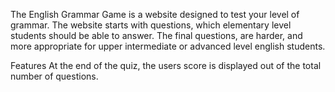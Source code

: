 The English Grammar Game is a website designed to test your level of grammar. The website starts with questions, which elementary level students should be able to answer. The final questions, are harder, and more appropriate for upper intermediate or advanced level english students. 

Features
At the end of the quiz, the users score is displayed out of the total number of questions.

